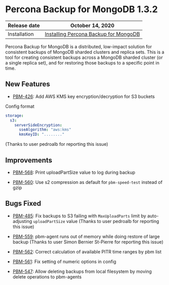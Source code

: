 # Percona Backup for MongoDB 1.3.2

| Release date | October 14, 2020  |
|------------- | ---------------|
| Installation | [Installing Percona Backup for MongoDB](../installation.md) |


Percona Backup for MongoDB is a distributed, low-impact solution for consistent backups of MongoDB
sharded clusters and replica sets. This is a tool for creating consistent backups
across a MongoDB sharded cluster (or a single replica set), and for restoring
those backups to a specific point in time.

## New Features

* [PBM-426](https://jira.percona.com/browse/PBM-426): Add AWS KMS key encryption/decryption for S3 buckets

Config format

```yaml
storage:
  s3:
    serverSideEncryption:
      sseAlgorithm: "aws:kms"
      kmsKeyID: "........"
```

(Thanks to user pedroalb for reporting this issue)

## Improvements

* [PBM-568](https://jira.percona.com/browse/PBM-568): Print uploadPartSize value to log during backup

* [PBM-560](https://jira.percona.com/browse/PBM-560): Use s2 compression as default for `pbm-speed-test` instead of gzip

## Bugs Fixed

* [PBM-485](https://jira.percona.com/browse/PBM-485): Fix backups to S3 failing with `MaxUploadParts` limit by auto-adjusting `uploadPartSize` value (Thanks to user pedroalb for reporting this issue)

* [PBM-559](https://jira.percona.com/browse/PBM-559): pbm-agent runs out of memory while doing restore of large backup (Thanks to user Simon Bernier St-Pierre for reporting this issue)

* [PBM-562](https://jira.percona.com/browse/PBM-562): Correct calculation of available PITR time ranges by pbm list

* [PBM-561](https://jira.percona.com/browse/PBM-561): Fix setting of numeric options in config

* [PBM-547](https://jira.percona.com/browse/PBM-547): Allow deleting backups from local filesystem by moving delete operations to pbm-agents
